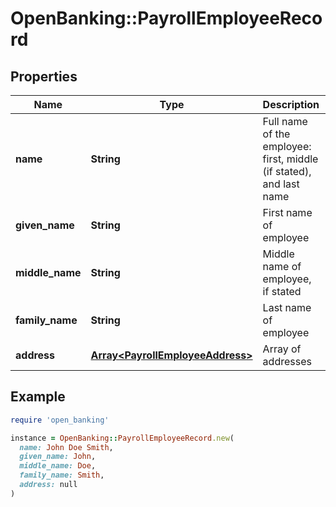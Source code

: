 # OpenBanking::PayrollEmployeeRecord

## Properties

| Name | Type | Description | Notes |
| ---- | ---- | ----------- | ----- |
| **name** | **String** | Full name of the employee: first, middle (if stated), and last name |  |
| **given_name** | **String** | First name of employee | [optional] |
| **middle_name** | **String** | Middle name of employee, if stated | [optional] |
| **family_name** | **String** | Last name of employee | [optional] |
| **address** | [**Array&lt;PayrollEmployeeAddress&gt;**](PayrollEmployeeAddress.md) | Array of addresses | [optional] |

## Example

```ruby
require 'open_banking'

instance = OpenBanking::PayrollEmployeeRecord.new(
  name: John Doe Smith,
  given_name: John,
  middle_name: Doe,
  family_name: Smith,
  address: null
)
```

